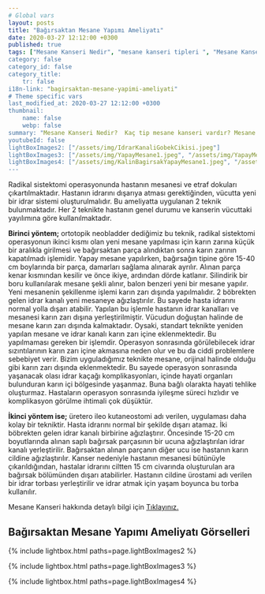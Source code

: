 ```yaml
---
# Global vars
layout: posts
title: "Bağırsaktan Mesane Yapımı Ameliyatı"
date: 2020-03-27 12:12:00 +0300
published: true
tags: ["Mesane Kanseri Nedir", "mesane kanseri tipleri ", "Mesane Kanseri neden olur", "Mesane kanseri ve sigara", "Mesane Kanseri belirti", "Mesane kanseri teşhis", "Mesane kanseri evre", "Mesane kanseri tedavi", "Mesane kanseri ameliyatı", "Mesane kanseri kapalı ameliyatı", "Mesane kanseri açık ameliyatı", "Radikal sistektomi nedir", "Radikal sistektomi ameliyatı", "Radikal sistektomi", "Mesane Kanseri", Bağırsaktan mesane yapılması", "Yapay mesane", "Yapay mesane ameliyatı", "Mesane kanseri radyoterapi", "Mesane kanseri kemoterapi" , "Mesane kanseri ameliyatı komplikasyonları", " Mesane kanseri yan etkileri"]
category: false
category_id: false
category_title:
    tr: false
i18n-link: "bagirsaktan-mesane-yapimi-ameliyati"
# Theme specific vars
last_modified_at: 2020-03-27 12:12:00 +0300
thumbnail:
    name: false
    webp: false
summary: "Mesane Kanseri Nedir?  Kaç tip mesane kanseri vardır? Mesane kanseri ve sigara? Mesane Kanseri belirtileri? Mesane kanseri teşhisi? Mesane kanseri evreleri? Mesane kanseri tedavisi, Mesane kanseri ameliyatı, Radikal sistektomi nedir? Radikal sistektomi ameliyatı nasıl yapılır? Bağırsaktan mesane yapılması, Yapay mesane"
youtubeId: false
lightBoxImages2: ["/assets/img/IdrarKanaliGobekCikisi.jpeg"]
lightBoxImages3: ["/assets/img/YapayMesane1.jpeg", "/assets/img/YapayMesane2.jpeg", "/assets/img/YapayMesane3.jpeg", "/assets/img/YapayMesane4.jpeg", "/assets/img/YapayMesane5.jpeg", "/assets/img/YapayMesane6.jpeg"]
lightBoxImages4: ["/assets/img/KalinBagirsakYapayMesane1.jpeg", "/assets/img/KalinBagirsakYapayMesane2.jpeg", "/assets/img/KalinBagirsakYapayMesane3.jpeg", "/assets/img/KalinBagirsakYapayMesane4.jpeg", "/assets/img/KalinBagirsakYapayMesane5.jpeg", "/assets/img/KalinBagirsakYapayMesane6.jpeg", "/assets/img/KalinBagirsakYapayMesane7.jpeg", "/assets/img/KalinBagirsakYapayMesane8.jpeg", "/assets/img/KalinBagirsakYapayMesane9.jpeg"]
---
```


Radikal sistektomi operasyonunda hastanın mesanesi ve etraf dokuları çıkartılmaktadır. Hastanın idrarını dışarıya atması gerektiğinden, vücutta yeni bir idrar sistemi oluşturulmalıdır. Bu ameliyatta uygulanan 2 teknik bulunmaktadır. Her 2 teknikte hastanın genel durumu ve kanserin vücuttaki yayılımına göre kullanılmaktadır.

**Birinci yöntem;** ortotopik neobladder dediğimiz bu teknik, radikal sistektomi operasyonun ikinci kısmı olan yeni mesane yapılması için karın zarına küçük bir aralıkla girilmesi ve bağırsaktan parça alındıktan sonra karın zarının kapatılmadı işlemidir. Yapay mesane yapılırken, bağırsağın tipine göre 15-40 cm boylarında bir parça, damarları sağlama alınarak ayrılır. Alınan parça kenar kısmından kesilir ve önce ikiye, ardından dörde katlanır. Silindirik bir boru kullanılarak mesane şekli alınır, balon benzeri yeni bir mesane yapılır. Yeni mesanenin şekillenme işlemi karın zarı dışında yapılmalıdır. 2 böbrekten gelen idrar kanalı yeni mesaneye ağızlaştırılır. Bu sayede hasta idrarını normal yolla dışarı atabilir. Yapılan bu işlemle hastanın idrar kanalları ve mesanesi karın zarı dışına yerleştirilmiştir. Vücudun doğuştan halinde de mesane karın zarı dışında kalmaktadır. Oysaki, standart teknikte yeniden yapılan mesane ve idrar kanalı karın zarı içine eklenmektedir. Bu yapılmaması gereken bir işlemdir. Operasyon sonrasında görülebilecek idrar sızıntılarının karın zarı içine akmasına neden olur ve bu da ciddi problemlere sebebiyet verir. Bizim uyguladığımız teknikte mesane, orijinal halinde olduğu gibi karın zarı dışında eklenmektedir. Bu sayede operasyon sonrasında yaşanacak olası idrar kaçağı komplikasyonları, içinde hayati organları bulunduran karın içi bölgesinde yaşanmaz. Buna bağlı olarakta hayati tehlike oluşturmaz. Hastaların operasyon sonrasında iyileşme süreci hızlıdır ve komplikasyon görülme ihtimali çok düşüktür.

**İkinci yöntem ise;** üretero ileo kutaneostomi adı verilen, uygulaması daha kolay bir tekniktir. Hasta idrarını normal bir şekilde dışarı atamaz. İki böbrekten gelen idrar kanalı birbirine ağızlaştırır. Öncesinde 15-20 cm boyutlarında alınan saplı bağırsak parçasının bir ucuna ağızlaştırılan idrar kanalı yerleştirilir. Bağırsaktan alınan parçanın diğer ucu ise hastanın karın cildine ağızlaştırılır. Kanser nedeniyle hastanın mesanesi bütünüyle çıkarıldığından, hastalar idrarını ciltten 15 cm civarında oluşturulan ara bağırsak bölümünden dışarı atabilirler. Hastanın cildine ürostami adı verilen bir idrar torbası yerleştirilir ve idrar atmak için yaşam boyunca bu torba kullanılır.


Mesane Kanseri hakkında detaylı bilgi için [Tıklayınız.](https://www.onoluroloji.com/mesane-kanseri)


## Bağırsaktan Mesane Yapımı Ameliyatı Görselleri

{% include lightbox.html paths=page.lightBoxImages2 %}

{% include lightbox.html paths=page.lightBoxImages3 %}

{% include lightbox.html paths=page.lightBoxImages4 %}
